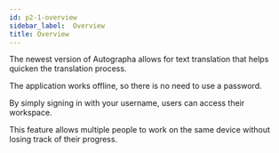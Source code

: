 ```yaml
---
id: p2-1-overview
sidebar_label:  Overview
title: Overview
---
```


The newest version of Autographa allows for text translation that helps quicken the translation process. 

The application works offline, so there is no need to use a password.

By simply signing in with your username, users can access their workspace.

This feature allows multiple people to work on the same device without losing track of their progress. 